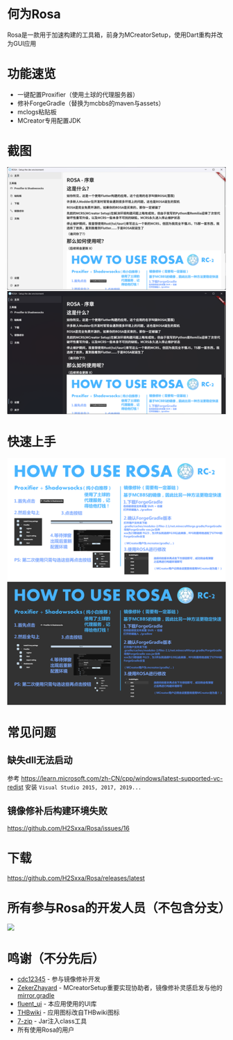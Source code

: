 # 何为Rosa

Rosa是一款用于加速构建的工具箱，前身为MCreatorSetup，使用Dart重构并改为GUI应用

# 功能速览

 - 一键配置Proxifier（使用土球的代理服务器）
 - 修补ForgeGradle（替换为mcbbs的maven与assets）
 - mclogs粘贴板
 - MCreator专用配置JDK

# 截图

![](https://github.com/H2Sxxa/Rosa/blob/main/doc/Shotscreen0.png)
![](https://github.com/H2Sxxa/Rosa/blob/main/doc/Shotscreen1.png)

# 快速上手

![](https://github.com/H2Sxxa/Rosa/blob/main/doc/htur0.png)
![](https://github.com/H2Sxxa/Rosa/blob/main/doc/htur1.png)

# 常见问题

## 缺失dll无法启动

参考 https://learn.microsoft.com/zh-CN/cpp/windows/latest-supported-vc-redist 安装 `Visual Studio 2015, 2017, 2019...`

## 镜像修补后构建环境失败

https://github.com/H2Sxxa/Rosa/issues/16

# 下载

https://github.com/H2Sxxa/Rosa/releases/latest

# 所有参与Rosa的开发人员（不包含分支）

<a href="https://github.com/H2Sxxa/Rosa/graphs/contributors">
  <img src="https://contrib.rocks/image?repo=H2Sxxa/Rosa" />
</a>

# 鸣谢（不分先后）

 - [cdc12345](https://github.com/cdc12345) - 参与镜像修补开发
 - [ZekerZhayard](https://github.com/ZekerZhayard) - MCreatorSetup重要实现协助者，镜像修补灵感启发与他的[mirror.gradle](https://github.com/IdeallandEarthDept/IdeallandFramework/blob/master/mirror.gradle)
 - [fluent_ui](https://github.com/bdlukaa/fluent_ui) - 本应用使用的UI库
 - [THBwiki](https://thwiki.cc/) - 应用图标改自THBwiki图标
 - [7-zip](https://thwiki.cc/) - Jar注入class工具
 - 所有使用Rosa的用户

